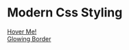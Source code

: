 # Modern Css Styling 

[Hover Me!](http://harimtim.xyz/hover) \
[Glowing Border](http://harimtim.xyz/glowing-border)
